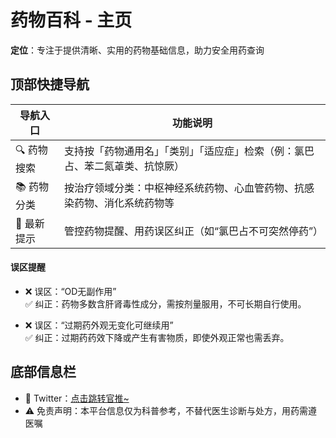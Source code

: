 # 药物百科 - 主页
**定位**：专注于提供清晰、实用的药物基础信息，助力安全用药查询


## 顶部快捷导航
| 导航入口       | 功能说明                                                                 |
|----------------|--------------------------------------------------------------------------|
| 🔍 药物搜索    | 支持按「药物通用名」「类别」「适应症」检索（例：氯巴占、苯二氮䓬类、抗惊厥） |
| 📚 药物分类    | 按治疗领域分类：中枢神经系统药物、心血管药物、抗感染药物、消化系统药物等     |
| 📢 最新提示    | 管控药物提醒、用药误区纠正（如“氯巴占不可突然停药”）                       |



#### 误区提醒
- ❌ 误区：“OD无副作用”  
  ✅ 纠正：药物多数含肝肾毒性成分，需按剂量服用，不可长期自行使用。
  
- ❌ 误区：“过期药外观无变化可继续用”  
  ✅ 纠正：过期药药效下降或产生有害物质，即使外观正常也需丢弃。


## 底部信息栏
- 📌 Twitter：[点击跳转官推~](https://x.com/yaowubaike)
- ⚠️ 免责声明：本平台信息仅为科普参考，不替代医生诊断与处方，用药需遵医嘱  

